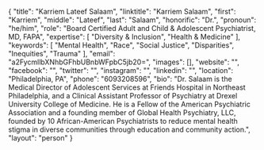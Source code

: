 {
  "title": "Karriem Lateef Salaam",
  "linktitle": "Karriem Salaam",
  "first": "Karriem",
  "middle": "Lateef",
  "last": "Salaam",
  "honorific": "Dr.",
  "pronoun": "he/him",
  "role": "Board Certified Adult and Child & Adolescent Psychiatrist, MD, FAPA",
  "expertise": [
    "Diversity & Inclusion",
    "Health & Medicine"
  ],
  "keywords": [
    "Mental Health",
    "Race",
    "Social Justice",
    "Disparities",
    "Inequities",
    "Trauma"
  ],
  "email": "a2FycmllbXNhbGFhbUBnbWFpbC5jb20=",
  "images": [],
  "website": "",
  "facebook": "",
  "twitter": "",
  "instagram": "",
  "linkedin": "",
  "location": "Philadelphia, PA",
  "phone": "6093208596",
  "bio": "Dr. Salaam is the Medical Director of Adolescent Services at Friends Hospital in Northeast Philadelphia, and a Clinical Assistant Professor of Psychiatry at Drexel University College of Medicine. He is a Fellow of the American Psychiatric Association and a founding member of Global Health Psychiatry, LLC, founded by 10 African-American Psychiatrists to reduce mental health stigma in diverse communities through education and community action.",
  "layout": "person"
}